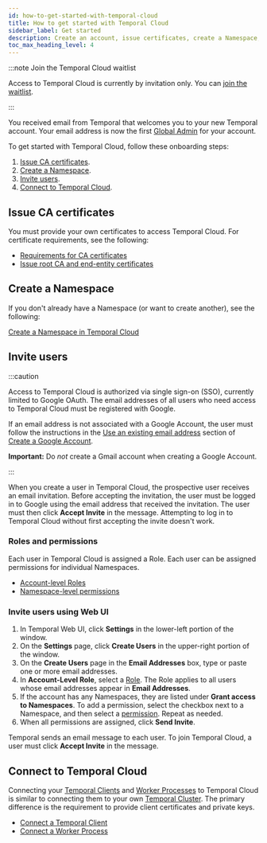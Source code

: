 ```yaml
---
id: how-to-get-started-with-temporal-cloud
title: How to get started with Temporal Cloud
sidebar_label: Get started
description: Create an account, issue certificates, create a Namespace, invite users, and connect.
toc_max_heading_level: 4
---
```


<!-- THIS FILE IS GENERATED. DO NOT EDIT THIS FILE DIRECTLY -->

:::note Join the Temporal Cloud waitlist

Access to Temporal Cloud is currently by invitation only.
You can [join the waitlist](https://pages.temporal.io/cloud-early-access).

:::

<!--- Onboarding guide for Temporal Cloud --->

You received email from Temporal that welcomes you to your new Temporal account.
Your email address is now the first [Global Admin](/cloud/#account-level-roles) for your account.

To get started with Temporal Cloud, follow these onboarding steps:

<!--- 1. [Create an account.](#create-an-account-in-temporal-cloud) --->

1. [Issue CA certificates](#issue-ca-certificates).
1. [Create a Namespace](#create-a-namespace).
1. [Invite users](#invite-users).
1. [Connect to Temporal Cloud](#connect-to-temporal-cloud).

## Issue CA certificates

You must provide your own certificates to access Temporal Cloud.
For certificate requirements, see the following:

- [Requirements for CA certificates](/cloud/how-to-manage-certificates-in-temporal-cloud#certificate-requirements)
- [Issue root CA and end-entity certificates](/cloud/how-to-manage-certificates-in-temporal-cloud#issue-certificates)

## Create a Namespace

If you don't already have a Namespace (or want to create another), see the following:

[Create a Namespace in Temporal Cloud](/cloud/how-to-manage-namespaces-in-temporal-cloud/#create-a-namespace-in-temporal-cloud)

## Invite users

:::caution

Access to Temporal Cloud is authorized via single sign-on (SSO), currently limited to Google OAuth.
The email addresses of all users who need access to Temporal Cloud must be registered with Google.

If an email address is not associated with a Google Account, the user must follow the instructions in the [Use an existing email address](https://support.google.com/accounts/answer/27441?hl=en#existingemail) section of [Create a Google Account](https://support.google.com/accounts/answer/27441).

**Important:** Do _not_ create a Gmail account when creating a Google Account.

:::

When you create a user in Temporal Cloud, the prospective user receives an email invitation.
Before accepting the invitation, the user must be logged in to Google using the email address that received the invitation.
The user must then click **Accept Invite** in the message.
Attempting to log in to Temporal Cloud without first accepting the invite doesn't work.

### Roles and permissions

Each user in Temporal Cloud is assigned a Role.
Each user can be assigned permissions for individual Namespaces.

- [Account-level Roles](/cloud/#account-level-roles)
- [Namespace-level permissions](/cloud/#namespace-level-permissions)

<!--- How to invite users in Temporal Cloud using Web UI --->

### Invite users using Web UI

1. In Temporal Web UI, click **Settings** in the lower-left portion of the window.
1. On the **Settings** page, click **Create Users** in the upper-right portion of the window.
1. On the **Create Users** page in the **Email Addresses** box, type or paste one or more email addresses.
1. In **Account-Level Role**, select a [Role](/cloud/#account-level-roles).
   The Role applies to all users whose email addresses appear in **Email Addresses**.
1. If the account has any Namespaces, they are listed under **Grant access to Namespaces**.
   To add a permission, select the checkbox next to a Namespace, and then select a [permission](/cloud/#namespace-level-permissions).
   Repeat as needed.
1. When all permissions are assigned, click **Send Invite**.

Temporal sends an email message to each user.
To join Temporal Cloud, a user must click **Accept Invite** in the message.

## Connect to Temporal Cloud

Connecting your [Temporal Clients](/temporal#temporal-client) and [Worker Processes](/workers#worker-process) to Temporal Cloud is similar to connecting them to your own [Temporal Cluster](/clusters).
The primary difference is the requirement to provide client certificates and private keys.

- [Connect a Temporal Client](/dev-guide/foundations#connect-to-a-cluster)
- [Connect a Worker Process](/dev-guide/foundations#run-worker-processes)
